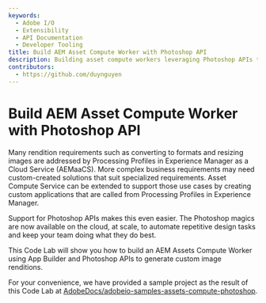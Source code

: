 ```yaml
---
keywords:
  - Adobe I/O
  - Extensibility
  - API Documentation
  - Developer Tooling
title: Build AEM Asset Compute Worker with Photoshop API
description: Building asset compute workers leveraging Photoshop APIs to generate custom renditions in AEM.
contributors: 
  - https://github.com/duynguyen 
---
```


# Build AEM Asset Compute Worker with Photoshop API

Many rendition requirements such as converting to formats and resizing images are addressed by Processing Profiles in Experience Manager as a Cloud Service (AEMaaCS). More complex business requirements may need custom-created solutions that suit specialized requirements. Asset Compute Service can be extended to support those use cases by creating custom applications that are called from Processing Profiles in Experience Manager.

Support for Photoshop APIs makes this even easier. The Photoshop magics are now available on the cloud, at scale, to automate repetitive design tasks and keep your team doing what they do best.

This Code Lab will show you how to build an AEM Assets Compute Worker using App Builder and Photoshop APIs to generate custom image renditions.

For your convenience, we have provided a sample project as the result of this Code Lab at [AdobeDocs/adobeio-samples-assets-compute-photoshop](https://github.com/AdobeDocs/adobeio-samples-assets-compute-photoshop).  

